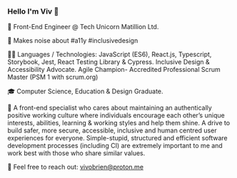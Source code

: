 ### Hello I'm Viv 👋 

🦄  Front-End Engineer @ Tech Unicorn Matillion Ltd.

🎤  Makes noise about #a11y #inclusivedesign 

👩‍💻 Languages / Technologies: JavaScript (ES6), React.js, Typescript, Storybook, Jest, React Testing Library & Cypress. Inclusive Design & Accessibility Advocate. Agile Champion- Accredited Professional Scrum Master (PSM 1 with scrum.org)

🎓  Computer Science, Education & Design Graduate. 

💛  A front-end specialist who cares about maintaining an authentically positive working culture where individuals encourage each other’s unique interests, abilities, learning & working styles and help them shine. A drive to build safer, more secure, accessible, inclusive and human centred user experiences for everyone. Simple-stupid, structured and efficient software development processes (including CI) are extremely important to me and work best with those who share similar values. 

👋  Feel free to reach out: vivobrien@proton.me


